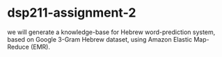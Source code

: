 # dsp211-assignment-2
we will generate a knowledge-base for Hebrew word-prediction system, based on Google 3-Gram Hebrew dataset, using Amazon Elastic Map-Reduce (EMR).
